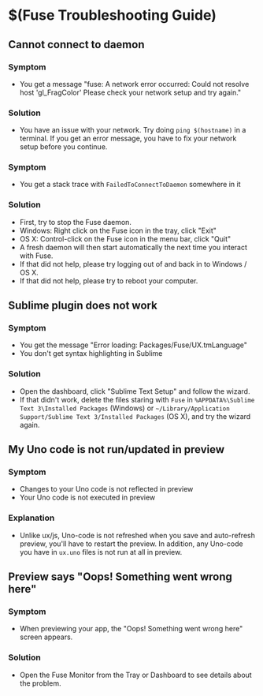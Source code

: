 # $(Fuse Troubleshooting Guide)

## Cannot connect to daemon

### Symptom
- You get a message "fuse: A network error occurred: Could not resolve host 'gl_FragColor' Please check your network setup and try again."

### Solution
- You have an issue with your network. Try doing `ping $(hostname)` in a terminal. If you get an error message, you have to fix your network setup before you continue.

### Symptom
- You get a stack trace with `FailedToConnectToDaemon` somewhere in it
 
### Solution
- First, try to stop the Fuse daemon.
 - Windows: Right click on the Fuse icon in the tray, click "Exit"
 - OS X: Control-click on the Fuse icon in the menu bar, click "Quit"
- A fresh daemon will then start automatically the next time you interact with Fuse.
- If that did not help, please try logging out of and back in to Windows / OS X.
- If that did not help, please try to reboot your computer.

## Sublime plugin does not work
### Symptom
- You get the message "Error loading: Packages/Fuse/UX.tmLanguage"
- You don't get syntax highlighting in Sublime

### Solution
- Open the dashboard, click "Sublime Text Setup" and follow the wizard.
- If that didn't work, delete the files staring with `Fuse` in `%APPDATA%\Sublime Text 3\Installed Packages` (Windows) or `~/Library/Application Support/Sublime Text 3/Installed Packages` (OS X), and try the wizard again.

## My Uno code is not run/updated in preview
### Symptom
- Changes to your Uno code is not reflected in preview
- Your Uno code is not executed in preview

### Explanation
- Unlike ux/js, Uno-code is not refreshed when you save and auto-refresh preview, you'll have to restart the preview. In addition, any Uno-code you have in `ux.uno` files is not run at all in preview.

## Preview says "Oops! Something went wrong here"
### Symptom
- When previewing your app, the "Oops! Something went wrong here" screen appears.

### Solution
- Open the Fuse Monitor from the Tray or Dashboard to see details about the problem.
